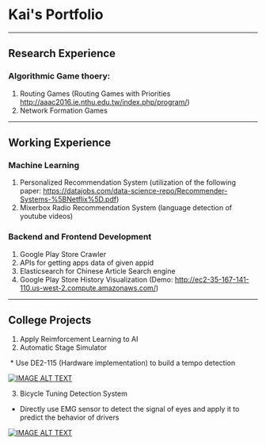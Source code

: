 
# Kai's Portfolio

---
## Research Experience
### Algorithmic Game thoery:

1. Routing Games (Routing Games with Priorities http://aaac2016.ie.nthu.edu.tw/index.php/program/)
2. Network Formation Games

---
## Working Experience
### Machine Learning

1. Personalized Recommendation System (utilization of the following paper: https://datajobs.com/data-science-repo/Recommender-Systems-%5BNetflix%5D.pdf)
2. Mixerbox Radio Recommendation System (language detection of youtube videos)

### Backend and Frontend Development

1. Google Play Store Crawler
2. APIs for getting apps data of given appid
3. Elasticsearch for Chinese Article Search engine
4. Google Play Store History Visualization (Demo: http://ec2-35-167-141-110.us-west-2.compute.amazonaws.com/)

---
## College Projects

1. Apply Reimforcement Learning to AI
2. Automatic Stage Simulator

  * Use DE2-115 (Hardware implementation) to build a tempo detection
  
  [![IMAGE ALT TEXT](http://img.youtube.com/vi/nHz5ARB4QXg/0.jpg)](http://www.youtube.com/watch?v=nHz5ARB4QXg "Automatic Stage Simulator")
  
3. Bicycle Tuning Detection System

  * Directly use EMG sensor to detect the signal of eyes and apply it to predict the behavior of drivers

  [![IMAGE ALT TEXT](http://img.youtube.com/vi/zKByzYzvFNQ/0.jpg)](http://www.youtube.com/watch?v=zKByzYzvFNQ?t=191 "Bicycle Tuning Detection System")

